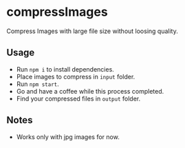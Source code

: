 # compressImages

Compress Images with large file size without loosing quality.

## Usage

- Run `npm i` to install dependencies.
- Place images to compress in `input` folder.
- Run `npm start`.
- Go and have a coffee while this process completed.
- Find your compressed files in `output` folder.

## Notes

- Works only with jpg images for now.
